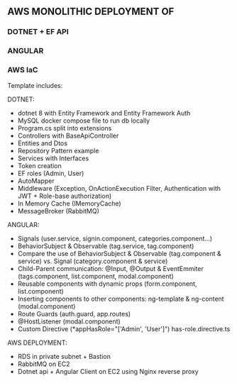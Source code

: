 ## AWS MONOLITHIC DEPLOYMENT OF
### DOTNET + EF API
### ANGULAR
### AWS IaC

Template includes:

DOTNET:
- dotnet 8 with Entity Framework and Entity Framework Auth
- MySQL docker compose file to run db locally
- Program.cs split into extensions
- Controllers with BaseApiController
- Entities and Dtos
- Repository Pattern example
- Services with Interfaces
- Token creation
- EF roles (Admin, User)
- AutoMapper
- Middleware (Exception, OnActionExecution Filter, Authentication with JWT + Role-base authorization)
- In Memory Cache (IMemoryCache)
- MessageBroker (RabbitMQ)

ANGULAR:
- Signals (user.service, signin.component, categories.component...)
- BehaviorSubject & Observable (tag.service, tag.component)
- Compare the use of BehaviorSubject & Observable (tag.component & service) vs. Signal (category.component & service)
- Child-Parent communication: @Input, @Output & EventEmmiter (tags.component, list.component, modal.component)
- Reusable components with dynamic props (form.component, list.component)
- Inserting components to other components: ng-template & ng-content (modal.component)
- Route Guards (auth.guard, app.routes)
- @HostListener (modal.component)
- Custom Directive (*appHasRole="['Admin', 'User']") has-role.directive.ts

AWS DEPLOYMENT:
- RDS in private subnet + Bastion
- RabbitMQ on EC2
- Dotnet api + Angular Client on EC2 using Nginx reverse proxy

